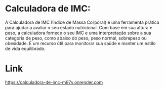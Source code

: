 
# Calculadora de IMC:
A Calculadora de IMC (Índice de Massa Corporal) é uma ferramenta prática para ajudar a avaliar o seu estado nutricional. Com base em sua altura e peso, a calculadora fornece o seu IMC e uma interpretação sobre a sua categoria de peso, como abaixo do peso, peso normal, sobrepeso ou obesidade. É um recurso útil para monitorar sua saúde e manter um estilo de vida equilibrado.


# Link


https://calculadora-de-imc-m97v.onrender.com
